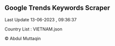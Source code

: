

## Google Trends Keywords Scraper 
 
Last Update 13-06-2023 , 09:36:37

Country List :
VIETNAM.json



© Abdul Muttaqin 
